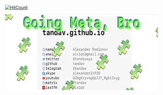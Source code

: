[![HitCount](http://hits.dwyl.com/tandav/tandav.svg)](http://hits.dwyl.com/tandav/tandav)

<a href='https://tandav.github.io'><img src='https://raw.githubusercontent.com/tandav/tandav/master/going-meta-bro.png' height='250px'></a>

<!--
**tandav/tandav** is a ✨ _special_ ✨ repository because its `README.md` (this file) appears on your GitHub profile.


Here are some ideas to get you started:

- 🔭 I’m currently working on ...
- 🌱 I’m currently learning ...
- 👯 I’m looking to collaborate on ...
- 🤔 I’m looking for help with ...
- 💬 Ask me about ...
- 📫 How to reach me: ...
- 😄 Pronouns: ...
- ⚡ Fun fact: ...
-->
